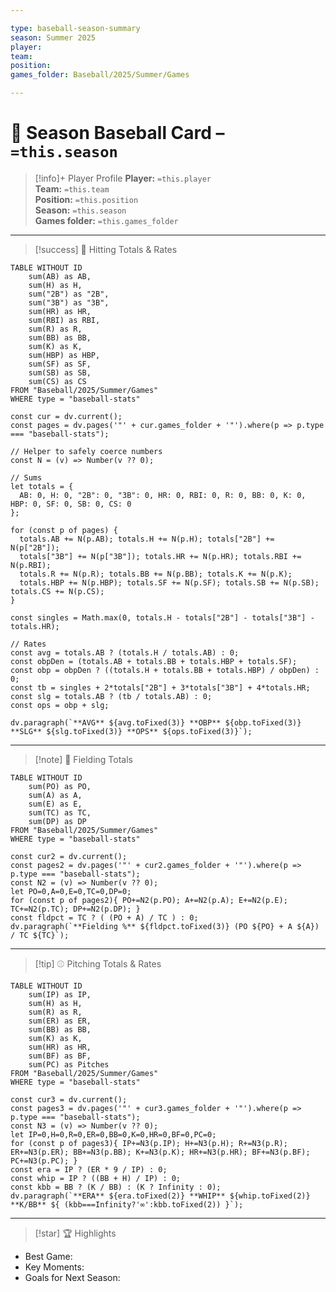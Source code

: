 ```yaml
---

type: baseball-season-summary
season: Summer 2025
player: 
team: 
position: 
games_folder: Baseball/2025/Summer/Games

---
```



# 📇 Season Baseball Card – `=this.season`

> [!info]+ Player Profile
**Player:** `=this.player`  
**Team:** `=this.team`  
**Position:** `=this.position`  
**Season:** `=this.season`  
**Games folder:** `=this.games_folder`  

---

> [!success] 🥎 Hitting Totals & Rates
```dataview
TABLE WITHOUT ID
	sum(AB) as AB,
	sum(H) as H,
	sum("2B") as "2B",
	sum("3B") as "3B",
	sum(HR) as HR,
	sum(RBI) as RBI,
	sum(R) as R,
	sum(BB) as BB,
	sum(K) as K,
	sum(HBP) as HBP,
	sum(SF) as SF,
	sum(SB) as SB,
	sum(CS) as CS
FROM "Baseball/2025/Summer/Games"
WHERE type = "baseball-stats"
```
```dataviewjs
const cur = dv.current();
const pages = dv.pages('"' + cur.games_folder + '"').where(p => p.type === "baseball-stats");

// Helper to safely coerce numbers
const N = (v) => Number(v ?? 0);

// Sums
let totals = {
  AB: 0, H: 0, "2B": 0, "3B": 0, HR: 0, RBI: 0, R: 0, BB: 0, K: 0, HBP: 0, SF: 0, SB: 0, CS: 0
};

for (const p of pages) {
  totals.AB += N(p.AB); totals.H += N(p.H); totals["2B"] += N(p["2B"]);
  totals["3B"] += N(p["3B"]); totals.HR += N(p.HR); totals.RBI += N(p.RBI);
  totals.R += N(p.R); totals.BB += N(p.BB); totals.K += N(p.K);
  totals.HBP += N(p.HBP); totals.SF += N(p.SF); totals.SB += N(p.SB); totals.CS += N(p.CS);
}

const singles = Math.max(0, totals.H - totals["2B"] - totals["3B"] - totals.HR);

// Rates
const avg = totals.AB ? (totals.H / totals.AB) : 0;
const obpDen = (totals.AB + totals.BB + totals.HBP + totals.SF);
const obp = obpDen ? ((totals.H + totals.BB + totals.HBP) / obpDen) : 0;
const tb = singles + 2*totals["2B"] + 3*totals["3B"] + 4*totals.HR;
const slg = totals.AB ? (tb / totals.AB) : 0;
const ops = obp + slg;

dv.paragraph(`**AVG** ${avg.toFixed(3)} **OBP** ${obp.toFixed(3)} **SLG** ${slg.toFixed(3)} **OPS** ${ops.toFixed(3)}`);
```

---

> [!note] 🧤 Fielding Totals
```dataview
TABLE WITHOUT ID
	sum(PO) as PO,
	sum(A) as A,
	sum(E) as E,
	sum(TC) as TC,
	sum(DP) as DP
FROM "Baseball/2025/Summer/Games"
WHERE type = "baseball-stats"
```
```dataviewjs
const cur2 = dv.current();
const pages2 = dv.pages('"' + cur2.games_folder + '"').where(p => p.type === "baseball-stats");
const N2 = (v) => Number(v ?? 0);
let PO=0,A=0,E=0,TC=0,DP=0;
for (const p of pages2){ PO+=N2(p.PO); A+=N2(p.A); E+=N2(p.E); TC+=N2(p.TC); DP+=N2(p.DP); }
const fldpct = TC ? ( (PO + A) / TC ) : 0;
dv.paragraph(`**Fielding %** ${fldpct.toFixed(3)} (PO ${PO} + A ${A}) / TC ${TC}`);
```

---

> [!tip] ⚾️ Pitching Totals & Rates
```dataview
TABLE WITHOUT ID
	sum(IP) as IP,
	sum(H) as H,
	sum(R) as R,
	sum(ER) as ER,
	sum(BB) as BB,
	sum(K) as K,
	sum(HR) as HR,
	sum(BF) as BF,
	sum(PC) as Pitches
FROM "Baseball/2025/Summer/Games"
WHERE type = "baseball-stats"
```
```dataviewjs
const cur3 = dv.current();
const pages3 = dv.pages('"' + cur3.games_folder + '"').where(p => p.type === "baseball-stats");
const N3 = (v) => Number(v ?? 0);
let IP=0,H=0,R=0,ER=0,BB=0,K=0,HR=0,BF=0,PC=0;
for (const p of pages3){ IP+=N3(p.IP); H+=N3(p.H); R+=N3(p.R); ER+=N3(p.ER); BB+=N3(p.BB); K+=N3(p.K); HR+=N3(p.HR); BF+=N3(p.BF); PC+=N3(p.PC); }
const era = IP ? (ER * 9 / IP) : 0;
const whip = IP ? ((BB + H) / IP) : 0;
const kbb = BB ? (K / BB) : (K ? Infinity : 0);
dv.paragraph(`**ERA** ${era.toFixed(2)} **WHIP** ${whip.toFixed(2)} **K/BB** ${ (kbb===Infinity?'∞':kbb.toFixed(2)) }`);
```

---

> [!star] 🏆 Highlights
- Best Game:  
- Key Moments:  
- Goals for Next Season: